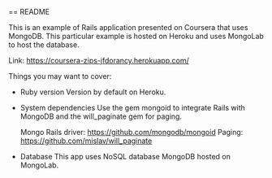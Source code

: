 == README

This is an example of Rails application presented on Coursera that uses MongoDB. This particular example is hosted on Heroku and uses MongoLab to host the database.

Link: https://coursera-zips-jfdorancy.herokuapp.com/

Things you may want to cover:

* Ruby version
	Version by default on Heroku.

* System dependencies
	Use the gem mongoid to integrate Rails with MongoDB and the will_paginate gem for paging.

	Mongo Rails driver: https://github.com/mongodb/mongoid
	Paging:             https://github.com/mislav/will_paginate

* Database
	This app uses NoSQL database MongoDB hosted on MongoLab.
